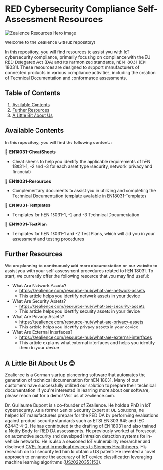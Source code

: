 # RED Cybersecurity Compliance Self-Assessment Resources
![Zealience Resources Hero image](https://github.com/zealience/IoT-Cybersecurity-Compliance/blob/main/misc/HeroResources.png?raw=true)

Welcome to the Zealience GitHub repository!

In this repository, you will find resources to assist you with IoT cybersecurity compliance, primarily focusing on compliance with the EU RED Delegated Act (DA) and its harmonized standards, hEN 18031 (EN 18031). These resources are designed to support manufacturers of connected products in various compliance activities, including the creation of Technical Documentation and conformance assessments.

## Table of Contents
1. [Available Contents](#contents)
2. [Further Resources](#res)
3. [A Little Bit About Us](#us)

## Available Contents <a name='contents'></a>
In this repository, you will find the following contents:

📂 **EN18031-CheatSheets**
- Cheat sheets to help you identify the applicable requirements of hEN 18031-1, -2 and -3 for each asset type (security, network, privacy and financial)
  
📂 **EN18031-Resources**
- Complementary documents to assist you in utilizing and completing the Technical Documentation template available in EN18031-Templates     

📂 **EN18031-Templates**
- Templates for hEN 18031-1, -2 and -3 Technical Documentation

📂 **EN18031-TestPlan**
- Templates for hEN 18031-1 and -2 Test Plans, which will aid you in your assessment and testing procedures

 ## Further Resources <a name='res'></a>
We are planning to continuously add more documentation on our website to assist you with your self-assessment procedures related to hEN 18031. To start, we currently offer the following resource that you may find useful:
- What Are Network Assets?
    - https://zealience.com/resource-hub/what-are-network-assets
    - This article helps you identify network assets in your device
- What Are Security Assets?
    - https://zealience.com/resource-hub/what-are-security-assets
    - This article helps you identify security assets in your device
- What Are Privacy Assets?
    - https://zealience.com/resource-hub/what-are-privacy-assets
    - This article helps you identify privacy assets in your device
- What Are External Interfaces?
    - https://zealience.com/resource-hub/what-are-external-interfaces
    - This article explains what external interfaces and helps you identify them in your device

 ## A Little Bit About Us 😊 <a name='us'></a>
Zealience is a German startup pioneering software that automates the generation of technical documentation for hEN 18031. Many of our customers have successfully utilized our solution to prepare their technical documentation. If you're interested in learning more about our software, please reach out for a demo! Visit us at zealience.com.

Dr. Guillaume Dupont is a co-founder of Zealience. He holds a PhD in IoT cybersecurity. As a former Senior Security Expert at UL Solutions, he helped IoT manufacturers prepare for the RED DA by performing evaluations against product security standards such as ETSI EN 303 645 and	IEC 62443-4-2. He has contributed to the drafting of EN 18031 and also trained a Notify Body	for RED DA assessments. He previously worked at Forescout on automotive security and developed intrusion detection systems for in-vehicle networks. He is also a seasoned IoT vulnerability researcher and disclosed [CVEs found in medical devices to Siemens Healthineers](https://www.siemens-healthineers.com/support-documentation/security-advisory). His research on IoT security led him to obtain a US patent: He invented a novel approach to enhance the	accuracy of IoT device classification leveraging machine learning algorithms ([US20220353153](https://patents.google.com/patent/US20220353153A1/en?oq=US20220353153)).
